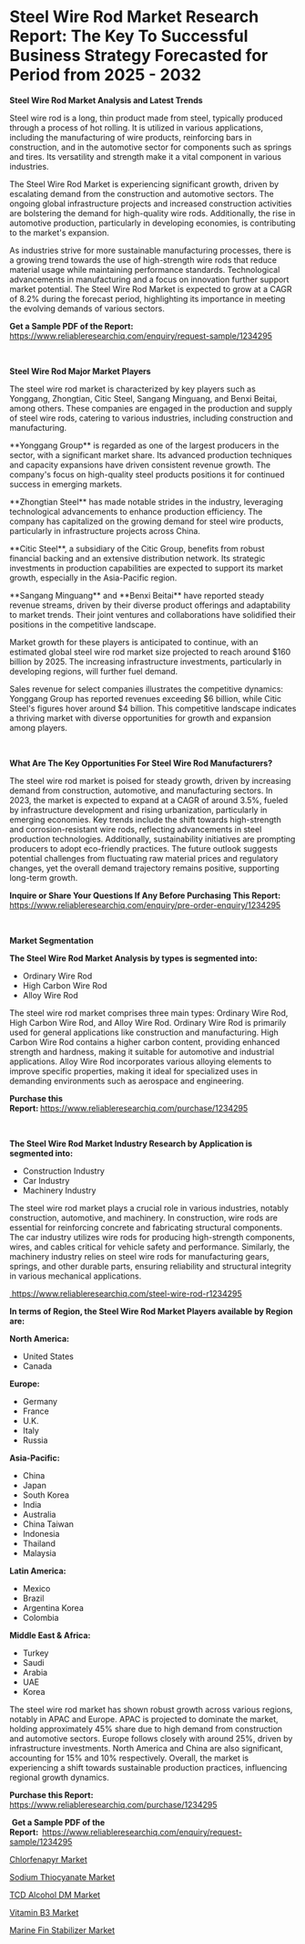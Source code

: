 <p><h1>Steel Wire Rod Market Research Report: The Key To Successful Business Strategy Forecasted for Period from 2025 - 2032</h1></p><p><strong>Steel Wire Rod Market Analysis and Latest Trends</strong></p>
<p><p>Steel wire rod is a long, thin product made from steel, typically produced through a process of hot rolling. It is utilized in various applications, including the manufacturing of wire products, reinforcing bars in construction, and in the automotive sector for components such as springs and tires. Its versatility and strength make it a vital component in various industries.</p><p>The Steel Wire Rod Market is experiencing significant growth, driven by escalating demand from the construction and automotive sectors. The ongoing global infrastructure projects and increased construction activities are bolstering the demand for high-quality wire rods. Additionally, the rise in automotive production, particularly in developing economies, is contributing to the market's expansion. </p><p>As industries strive for more sustainable manufacturing processes, there is a growing trend towards the use of high-strength wire rods that reduce material usage while maintaining performance standards. Technological advancements in manufacturing and a focus on innovation further support market potential. The Steel Wire Rod Market is expected to grow at a CAGR of 8.2% during the forecast period, highlighting its importance in meeting the evolving demands of various sectors.</p></p>
<p><strong>Get a Sample PDF of the Report:&nbsp;</strong> <a href="https://www.reliableresearchiq.com/enquiry/request-sample/1234295?utm_campaign=1842&utm_medium=2&utm_source=Github&utm_content=ia&utm_term=01042025&utm_id=steel-wire-rod">https://www.reliableresearchiq.com/enquiry/request-sample/1234295</a></p>
<p>&nbsp;</p>
<p><strong>Steel Wire Rod Major Market Players</strong></p>
<p><p>The steel wire rod market is characterized by key players such as Yonggang, Zhongtian, Citic Steel, Sangang Minguang, and Benxi Beitai, among others. These companies are engaged in the production and supply of steel wire rods, catering to various industries, including construction and manufacturing.</p><p>**Yonggang Group** is regarded as one of the largest producers in the sector, with a significant market share. Its advanced production techniques and capacity expansions have driven consistent revenue growth. The company's focus on high-quality steel products positions it for continued success in emerging markets.</p><p>**Zhongtian Steel** has made notable strides in the industry, leveraging technological advancements to enhance production efficiency. The company has capitalized on the growing demand for steel wire products, particularly in infrastructure projects across China.</p><p>**Citic Steel**, a subsidiary of the Citic Group, benefits from robust financial backing and an extensive distribution network. Its strategic investments in production capabilities are expected to support its market growth, especially in the Asia-Pacific region.</p><p>**Sangang Minguang** and **Benxi Beitai** have reported steady revenue streams, driven by their diverse product offerings and adaptability to market trends. Their joint ventures and collaborations have solidified their positions in the competitive landscape.</p><p>Market growth for these players is anticipated to continue, with an estimated global steel wire rod market size projected to reach around $160 billion by 2025. The increasing infrastructure investments, particularly in developing regions, will further fuel demand.</p><p>Sales revenue for select companies illustrates the competitive dynamics: Yonggang Group has reported revenues exceeding $6 billion, while Citic Steel's figures hover around $4 billion. This competitive landscape indicates a thriving market with diverse opportunities for growth and expansion among players.</p></p>
<p>&nbsp;</p>
<p><strong>What Are The Key Opportunities For Steel Wire Rod Manufacturers?</strong></p>
<p><p>The steel wire rod market is poised for steady growth, driven by increasing demand from construction, automotive, and manufacturing sectors. In 2023, the market is expected to expand at a CAGR of around 3.5%, fueled by infrastructure development and rising urbanization, particularly in emerging economies. Key trends include the shift towards high-strength and corrosion-resistant wire rods, reflecting advancements in steel production technologies. Additionally, sustainability initiatives are prompting producers to adopt eco-friendly practices. The future outlook suggests potential challenges from fluctuating raw material prices and regulatory changes, yet the overall demand trajectory remains positive, supporting long-term growth.</p></p>
<p><strong>Inquire or Share Your Questions If Any Before Purchasing This Report:</strong> <a href="https://www.reliableresearchiq.com/enquiry/pre-order-enquiry/1234295?utm_campaign=1842&utm_medium=2&utm_source=Github&utm_content=ia&utm_term=01042025&utm_id=steel-wire-rod">https://www.reliableresearchiq.com/enquiry/pre-order-enquiry/1234295</a></p>
<p>&nbsp;</p>
<p><strong>Market Segmentation</strong></p>
<p><strong>The Steel Wire Rod Market Analysis by types is segmented into:</strong></p>
<p><ul><li>Ordinary Wire Rod</li><li>High Carbon Wire Rod</li><li>Alloy Wire Rod</li></ul></p>
<p><p>The steel wire rod market comprises three main types: Ordinary Wire Rod, High Carbon Wire Rod, and Alloy Wire Rod. Ordinary Wire Rod is primarily used for general applications like construction and manufacturing. High Carbon Wire Rod contains a higher carbon content, providing enhanced strength and hardness, making it suitable for automotive and industrial applications. Alloy Wire Rod incorporates various alloying elements to improve specific properties, making it ideal for specialized uses in demanding environments such as aerospace and engineering.</p></p>
<p><strong>Purchase this Report:&nbsp;</strong><a href="https://www.reliableresearchiq.com/purchase/1234295?utm_campaign=1842&utm_medium=2&utm_source=Github&utm_content=ia&utm_term=01042025&utm_id=steel-wire-rod">https://www.reliableresearchiq.com/purchase/1234295</a></p>
<p>&nbsp;</p>
<p><strong>The Steel Wire Rod Market Industry Research by Application is segmented into:</strong></p>
<p><ul><li>Construction Industry</li><li>Car Industry</li><li>Machinery Industry</li></ul></p>
<p><p>The steel wire rod market plays a crucial role in various industries, notably construction, automotive, and machinery. In construction, wire rods are essential for reinforcing concrete and fabricating structural components. The car industry utilizes wire rods for producing high-strength components, wires, and cables critical for vehicle safety and performance. Similarly, the machinery industry relies on steel wire rods for manufacturing gears, springs, and other durable parts, ensuring reliability and structural integrity in various mechanical applications.</p></p>
<p><a href="https://www.reliableresearchiq.com/steel-wire-rod-r1234295?utm_campaign=1842&utm_medium=2&utm_source=Github&utm_content=ia&utm_term=01042025&utm_id=steel-wire-rod">&nbsp;https://www.reliableresearchiq.com/steel-wire-rod-r1234295</a></p>
<p><strong>In terms of Region, the Steel Wire Rod Market Players available by Region are:</strong></p>
<p>
    <p> <strong> North America: </strong>
        <ul>
            <li>United States</li>
            <li>Canada</li>
        </ul>
        </p> 
    <p> <strong> Europe: </strong>
        <ul>
            <li>Germany</li>
            <li>France</li>
            <li>U.K.</li>
            <li>Italy</li>
            <li>Russia</li>
        </ul>
        </p> 
    <p> <strong> Asia-Pacific: </strong>
        <ul>
            <li>China</li>
            <li>Japan</li>
            <li>South Korea</li>
            <li>India</li>
            <li>Australia</li>
            <li>China Taiwan</li>
            <li>Indonesia</li>
            <li>Thailand</li>
            <li>Malaysia</li>
        </ul>
        </p> 
    <p> <strong> Latin America: </strong>
        <ul>
            <li>Mexico</li>
            <li>Brazil</li>
            <li>Argentina Korea</li>
            <li>Colombia</li>
        </ul>
        </p> 
    <p> <strong> Middle East & Africa: </strong>
        <ul>
            <li>Turkey</li>
            <li>Saudi</li>
            <li>Arabia</li>
            <li>UAE</li>
            <li>Korea</li>
        </ul>
    </p>
    </p>
<p><p>The steel wire rod market has shown robust growth across various regions, notably in APAC and Europe. APAC is projected to dominate the market, holding approximately 45% share due to high demand from construction and automotive sectors. Europe follows closely with around 25%, driven by infrastructure investments. North America and China are also significant, accounting for 15% and 10% respectively. Overall, the market is experiencing a shift towards sustainable production practices, influencing regional growth dynamics.</p></p>
<p><strong>Purchase this Report: </strong><a href="https://www.reliableresearchiq.com/purchase/1234295?utm_campaign=1842&utm_medium=2&utm_source=Github&utm_content=ia&utm_term=01042025&utm_id=steel-wire-rod">https://www.reliableresearchiq.com/purchase/1234295</a></p>
<p>&nbsp;<strong>Get a Sample PDF of the Report:&nbsp;&nbsp;</strong><a href="https://www.reliableresearchiq.com/enquiry/request-sample/1234295?utm_campaign=1842&utm_medium=2&utm_source=Github&utm_content=ia&utm_term=01042025&utm_id=steel-wire-rod">https://www.reliableresearchiq.com/enquiry/request-sample/1234295</a></p>
<p><strong></strong></p>
<p><p><a href="https://github.com/janskudiony/Market-Research-Report-List-1/blob/main/chlorfenapyr-market.md?utm_campaign=1842&utm_medium=2&utm_source=Github&utm_content=ia&utm_term=01042025&utm_id=steel-wire-rod">Chlorfenapyr Market</a></p><p><a href="https://github.com/hayasiorover/Market-Research-Report-List-1/blob/main/sodium-thiocyanate-market.md?utm_campaign=1842&utm_medium=2&utm_source=Github&utm_content=ia&utm_term=01042025&utm_id=steel-wire-rod">Sodium Thiocyanate Market</a></p><p><a href="https://github.com/mronmizoe/Market-Research-Report-List-1/blob/main/tcd-alcohol-dm-market.md?utm_campaign=1842&utm_medium=2&utm_source=Github&utm_content=ia&utm_term=01042025&utm_id=steel-wire-rod">TCD Alcohol DM Market</a></p><p><a href="https://github.com/tandyorandby/Market-Research-Report-List-1/blob/main/vitamin-b3-market.md?utm_campaign=1842&utm_medium=2&utm_source=Github&utm_content=ia&utm_term=01042025&utm_id=steel-wire-rod">Vitamin B3 Market</a></p><p><a href="https://github.com/gitfwelday/Market-Research-Report-List-1/blob/main/marine-fin-stabilizer-market.md?utm_campaign=1842&utm_medium=2&utm_source=Github&utm_content=ia&utm_term=01042025&utm_id=steel-wire-rod">Marine Fin Stabilizer Market</a></p></p>